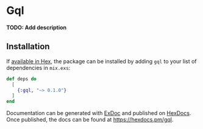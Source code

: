 # Gql

**TODO: Add description**

## Installation

If [available in Hex](https://hex.pm/docs/publish), the package can be installed
by adding `gql` to your list of dependencies in `mix.exs`:

```elixir
def deps do
  [
    {:gql, "~> 0.1.0"}
  ]
end
```

Documentation can be generated with [ExDoc](https://github.com/elixir-lang/ex_doc)
and published on [HexDocs](https://hexdocs.pm). Once published, the docs can
be found at <https://hexdocs.pm/gql>.

